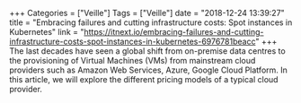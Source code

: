 +++
Categories = ["Veille"]
Tags = ["Veille"]
date = "2018-12-24 13:39:27"
title = "Embracing failures and cutting infrastructure costs: Spot instances in Kubernetes"
link = "https://itnext.io/embracing-failures-and-cutting-infrastructure-costs-spot-instances-in-kubernetes-6976781beacc"
+++
The last decades have seen a global shift from on-premise data centres to the provisioning of Virtual Machines (VMs) from mainstream cloud providers such as Amazon Web Services, Azure, Google Cloud Platform. In this article, we will explore the different pricing models of a typical cloud provider.